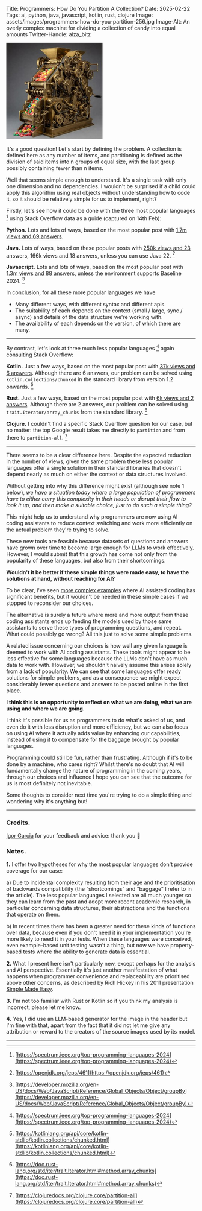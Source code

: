Title: Programmers: How Do You Partition A Collection?
Date: 2025-02-22
Tags: ai, python, java, javascript, kotlin, rust, clojure
Image: assets/images/programmers-how-do-you-partition-256.jpg
Image-Alt: An overly complex machine for dividing a collection of candy into equal amounts
Twitter-Handle: alza_bitz

![An overly complex machine for dividing a collection of candy into equal amounts](assets/images/programmers-how-do-you-partition-256.jpg)

It's a good question! Let's start by defining the problem. A collection is defined here as any number of items, and partitioning is defined as the division of said items into n groups of equal size, with the last group possibly containing fewer than n items.

Well that seems simple enough to understand. It's a single task with only one dimension and no dependencies. I wouldn't be surprised if a child could apply this algorithm using real objects without understanding how to code it, so it should be relatively simple for us to implement, right?

Firstly, let's see how it could be done with the three most popular languages [^1] using Stack Overflow data as a guide (captured on 14th Feb):

**Python.** Lots and lots of ways, based on the most popular post with [1.7m views and 69 answers](https://stackoverflow.com/questions/312443/how-do-i-split-a-list-into-equally-sized-chunks).

**Java.** Lots of ways, based on these popular posts with [250k views and 23 answers](https://stackoverflow.com/questions/12026885/is-there-a-common-java-utility-to-break-a-list-into-batches), [166k views and 18 answers](https://stackoverflow.com/questions/5824825/efficient-way-to-divide-a-list-into-lists-of-n-size), unless you can use Java 22. [^2]

**Javascript.** Lots and lots of ways, based on the most popular post with [1.3m views and 88 answers](https://stackoverflow.com/questions/8495687/split-array-into-chunks), unless the environment supports Baseline 2024. [^3]

In conclusion, for all these more popular languages we have 

- Many different ways, with different syntax and different apis.
- The suitability of each depends on the context (small / large, sync / async) and details of the data structure we're working with.
- The availability of each depends on the version, of which there are many.

***

By contrast, let's look at three much less popular languages [^4] again consulting Stack Overflow:

**Kotlin.** Just a few ways, based on the most popular post with [37k views and 6 answers](https://stackoverflow.com/questions/40699007/divide-list-into-parts). Although there are 6 answers, our problem can be solved using `kotlin.collections/chunked` in the standard library from version 1.2 onwards. [^5]

**Rust.** Just a few ways, based on the most popular post with [6k views and 2 answers](https://stackoverflow.com/questions/67536734/how-to-partition-vector-of-results-in-rust). Although there are 2 answers, our problem can be solved using `trait.Iterator/array_chunks` from the standard library. [^6]

**Clojure.** I couldn't find a specific Stack Overflow question for our case, but no matter: the top Google result takes me directly to `partition` and from there to `partition-all`. [^7]

***

There seems to be a clear difference here. Despite the expected reduction in the number of views, given the same problem these less popular languages offer a single solution in their standard libraries that doesn't depend nearly as much on either the context or data structures involved.

Without getting into why this difference might exist (although see note 1 below), _we have a situation today where a large population of programmers have to either carry this complexity in their heads or disrupt their flow to look it up, and then make a suitable choice, just to do such a simple thing?_

This might help us to understand why programmers are now using AI coding assistants to reduce context switching and work more efficiently on the actual problem they're trying to solve.

These new tools are feasible because datasets of questions and answers have grown over time to become large enough for LLMs to work effectively. However, I would submit that this growth has come not only from the popularity of these languages, but also from their shortcomings.

**Wouldn't it be better if these simple things were made easy, to have the solutions at hand, without reaching for AI?**

To be clear, I've seen [more complex examples](https://youtu.be/oNhqqiKuUmw) where AI assisted coding has significant benefits, but it wouldn't be needed in these simple cases if we stopped to reconsider our choices.

The alternative is surely a future where more and more output from these coding assistants ends up feeding the models used by those same assistants to serve these types of programming questions, and repeat. What could possibly go wrong? All this just to solve some simple problems.

A related issue concerning our choices is how well any given language is deemed to work with AI coding assistants. These tools might appear to be less effective for some languages because the LLMs don't have as much data to work with. However, we shouldn't naively assume this arises solely from a lack of popularity. We can see that some languages offer ready solutions for simple problems, and as a consequence we might expect considerably fewer questions and answers to be posted online in the first place.

**I think this is an opportunity to reflect on what we are doing, what we are using and where we are going.**

I think it's possible for us as programmers to do what's asked of us, and even do it with less disruption and more efficiency, but we can also focus on using AI where it actually adds value by enhancing our capabilities, instead of using it to compensate for the baggage brought by popular languages.

Programming could still be fun, rather than frustrating. Although if it's to be done by a machine, who cares right? Whilst there's no doubt that AI will fundamentally change the nature of programming in the coming years, through our choices and influence I hope you can see that the outcome for us is most definitely not inevitable.

Some thoughts to consider next time you're trying to do a simple thing and wondering why it's anything but!

***

### Credits.

[Igor Garcia](https://www.linkedin.com/in/garciaigor) for your feedback and advice: thank you 🙏

### Notes.

**1.**  I offer two hypotheses for why the most popular languages don't provide coverage for our case:

a) Due to incidental complexity resulting from their age and the prioritisation of backwards compatibility (the “shortcomings” and “baggage” I refer to in the article). The less popular languages I selected are all much younger so they can learn from the past and adopt more recent academic research, in particular concerning data structures, their abstractions and the functions that operate on them. 

b) In recent times there has been a greater need for these kinds of functions over data, because even if you don't need it in your implementation you're more likely to need it in your tests. When these languages were conceived, even example-based unit testing wasn't a thing, but now we have property-based tests where the ability to generate data is essential.

**2.** What I present here isn't particularly new, except perhaps for the analysis and AI perspective. Essentially it's just another manifestation of what happens when programmer convenience and replaceability are prioritised above other concerns, as described by Rich Hickey in his 2011 presentation [Simple Made Easy](https://youtu.be/LKtk3HCgTa8?t=546&si=v4mc0CTZOFGA87ay).

**3.** I'm not too familiar with Rust or Kotlin so if you think my analysis is incorrect, please let me know.

**4.** Yes, I did use an LLM-based generator for the image in the header but I'm fine with that, apart from the fact that it did not let me give any attribution or reward to the creators of the source images used by its model.

***

[^1]: [https://spectrum.ieee.org/top-programming-languages-2024](https://spectrum.ieee.org/top-programming-languages-2024)
[^2]: [https://openjdk.org/jeps/461](https://openjdk.org/jeps/461)
[^3]: [https://developer.mozilla.org/en-US/docs/Web/JavaScript/Reference/Global_Objects/Object/groupBy](https://developer.mozilla.org/en-US/docs/Web/JavaScript/Reference/Global_Objects/Object/groupBy)
[^4]: [https://spectrum.ieee.org/top-programming-languages-2024](https://spectrum.ieee.org/top-programming-languages-2024)
[^5]: [https://kotlinlang.org/api/core/kotlin-stdlib/kotlin.collections/chunked.html](https://kotlinlang.org/api/core/kotlin-stdlib/kotlin.collections/chunked.html)
[^6]: [https://doc.rust-lang.org/std/iter/trait.Iterator.html#method.array_chunks](https://doc.rust-lang.org/std/iter/trait.Iterator.html#method.array_chunks)
[^7]: [https://clojuredocs.org/clojure.core/partition-all](https://clojuredocs.org/clojure.core/partition-all)